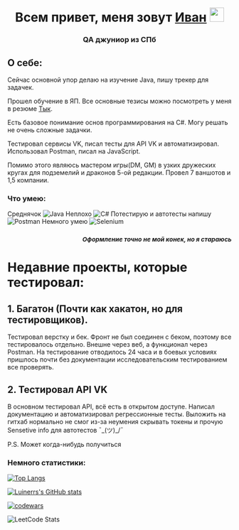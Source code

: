 <h1 align="center">Всем привет, меня зовут <a href="" target="_blank">Иван</a> 
<img src="https://github.com/blackcater/blackcater/raw/main/images/Hi.gif" height="32"/></h1>
<h3 align="center">QA джуниор из СПб</h3>

<h2 align="left">О себе: </h2>

Сейчас основной упор делаю на изучение Java, пишу трекер для задачек.

Прошел обучение в ЯП. Все основные тезисы можно посмотреть у меня в резюме <a href="https://drive.google.com/file/d/1U_ZdZ9Sf7tct4va303uhF77UnZvIaAgA/view?usp=sharing">Тык</a>.

Есть базовое понимание основ программирования на C#. Могу решать не очень сложные задачки. 

Тестировал сервисы VK, писал тесты для API VK и автоматизировал. Использовал Postman, писал на JavaScript.

Помимо этого являюсь мастером игры(DM, GM) в узких дружеских кругах для подземелий и
драконов 5-ой редакции. Провел 7 ваншотов и 1,5 компании. 

<h3 align="left">Что умею:</h3>

 Среднячок ![Java](https://img.shields.io/badge/java-%23ED8B00.svg?style=for-the-badge&logo=openjdk&logoColor=white)
 Неплохо ![C#](https://img.shields.io/badge/c%23-%23239120.svg?style=for-the-badge&logo=c-sharp&logoColor=white)
 Потестирую и автотесты напишу ![Postman](https://img.shields.io/badge/Postman-FF6C37?style=for-the-badge&logo=postman&logoColor=white)
 Немного умею ![Selenium](https://img.shields.io/badge/-selenium-%43B02A?style=for-the-badge&logo=selenium&logoColor=white)
<h3 align="right"><i><sup>Оформление точно не мой конек, но я стараюсь</sup></i></h3>

# Недавние проекты, которые тестировал: 
 
## 1. Багатон (Почти как хакатон, но для тестировщиков).

Тестировал верстку и бек. Фронт не был соединен с беком, поэтому все тестировалось отдельно. Внешне через веб, а функционал через Postman.
На тестирование отводилось 24 часа и в боевых условиях пришлось почти без документации исследовательским тестированием все проверять.

## 2. Тестировал API VK

В основном тестировал API, всё есть в открытом доступе. Написал документацию и автоматизировал регрессионные тесты. Выложить на гитхаб нормально не смог из-за неумения скрывать токены и прочую Sensetive info для автотестов ¯\_(ツ)_/¯ 

P.S. Может когда-нибудь получиться

<h3 align="left">Немного статистики: </h3>

[![Top Langs](https://github-readme-stats.vercel.app/api/top-langs/?username=luinerr)](https://github.com/Luinerr)

[![Luinerrs's GitHub stats](https://github-readme-stats.vercel.app/api?username=luinerr)](https://github.com/Luinerr)

[![codewars](https://www.codewars.com/users/Luinerr/badges/small)](https://www.codewars.com/users/Luinerr) 

![LeetCode Stats](https://leetcard.jacoblin.cool/luinerr?theme=nord&font=Baloo%20Thambi%202)


<!--
**Luinerr/Luinerr** is a ✨ _special_ ✨ repository because its `README.md` (this file) appears on your GitHub profile.



Here are some ideas to get you started:

- 🔭 I’m currently working on ...
- 🌱 I’m currently learning ...
- 👯 I’m looking to collaborate on ...
- 🤔 I’m looking for help with ...
- 💬 Ask me about ...
- 📫 How to reach me: ...
- 😄 Pronouns: ...
- ⚡ Fun fact: ...
-->
